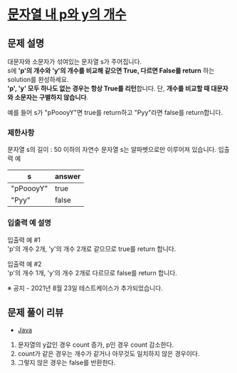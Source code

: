 # [문자열 내 p와 y의 개수](https://programmers.co.kr/learn/courses/30/lessons/12916)

## 문제 설명
대문자와 소문자가 섞여있는 문자열 s가 주어집니다.  
s에 **'p'의 개수와 'y'의 개수를 비교해 같으면 True, 다르면 False를 return** 하는 solution를 완성하세요.  
**'p', 'y' 모두 하나도 없는 경우는 항상 True를 리턴**합니다. 단, **개수를 비교할 때 대문자와 소문자는 구별하지 않습니다**.

예를 들어 s가 "pPoooyY"면 true를 return하고 "Pyy"라면 false를 return합니다.

### 제한사항
문자열 s의 길이 : 50 이하의 자연수
문자열 s는 알파벳으로만 이루어져 있습니다.
입출력 예

|s|answer|
|---|---|
|"pPoooyY"|true|
|"Pyy"|false|

### 입출력 예 설명
입출력 예 #1  
'p'의 개수 2개, 'y'의 개수 2개로 같으므로 true를 return 합니다.

입출력 예 #2  
'p'의 개수 1개, 'y'의 개수 2개로 다르므로 false를 return 합니다.

※ 공지 - 2021년 8월 23일 테스트케이스가 추가되었습니다.

## 문제 풀이 리뷰
- [Java](./Solution.java)
1. 문자열의 y값인 경우 count 증가, p인 경우 count 감소한다.
2. count가 같은 경우는 개수가 같거나 아무것도 일치하지 않은 경우이다.
3. 그렇지 않은 경우는 false를 반환한다.
